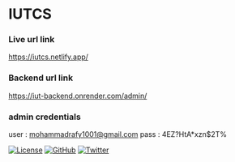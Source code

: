 # IUTCS


### Live url link 

https://iutcs.netlify.app/

### Backend url link

https://iut-backend.onrender.com/admin/

### admin credentials
user : mohammadrafy1001@gmail.com
pass : 4EZ?HtA*xzn$2T%





[![License](https://img.shields.io/badge/License-MIT-blue.svg)](LICENSE.md)
[![GitHub](https://img.shields.io/badge/GitHub-YourUsername/YourRepository-blue.svg)](https://github.com/YourUsername/YourRepository)
[![Twitter](https://img.shields.io/badge/Twitter-YourUsername-blue.svg)](https://twitter.com/YourUsername)
